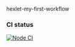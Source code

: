 hexlet-my-first-workflow

### CI status
[![Node CI](https://github.com/petrovanna/hexlet-my-first-workflow/workflows/hello-world/badge.svg)](https://github.com/petrovanna/hexlet-my-first-workflow/actions/workflows/hello-world.yml)
